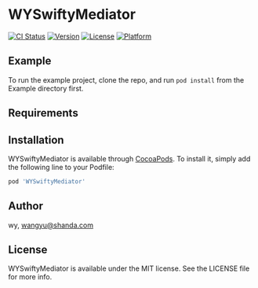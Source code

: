 # WYSwiftyMediator

[![CI Status](https://img.shields.io/travis/wy/WYSwiftyMediator.svg?style=flat)](https://travis-ci.org/wy/WYSwiftyMediator)
[![Version](https://img.shields.io/cocoapods/v/WYSwiftyMediator.svg?style=flat)](https://cocoapods.org/pods/WYSwiftyMediator)
[![License](https://img.shields.io/cocoapods/l/WYSwiftyMediator.svg?style=flat)](https://cocoapods.org/pods/WYSwiftyMediator)
[![Platform](https://img.shields.io/cocoapods/p/WYSwiftyMediator.svg?style=flat)](https://cocoapods.org/pods/WYSwiftyMediator)

## Example

To run the example project, clone the repo, and run `pod install` from the Example directory first.

## Requirements

## Installation

WYSwiftyMediator is available through [CocoaPods](https://cocoapods.org). To install
it, simply add the following line to your Podfile:

```ruby
pod 'WYSwiftyMediator'
```

## Author

wy, wangyu@shanda.com

## License

WYSwiftyMediator is available under the MIT license. See the LICENSE file for more info.
